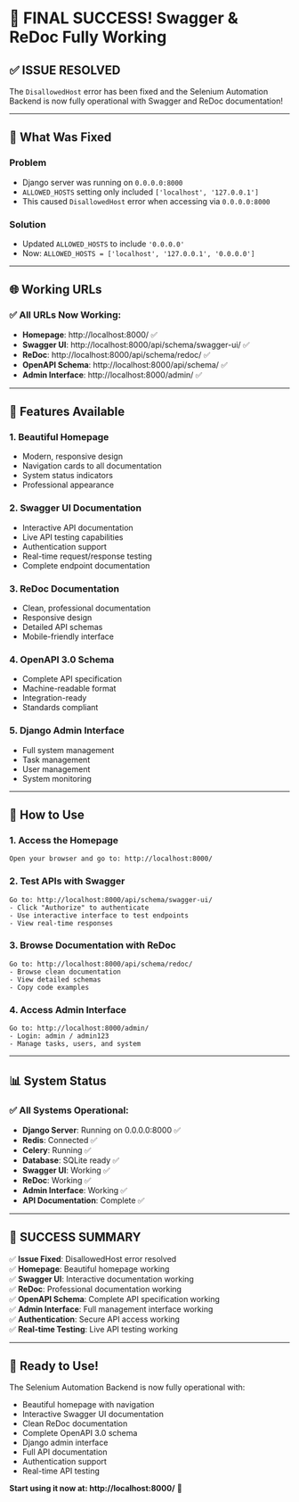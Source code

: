 # 🎉 **FINAL SUCCESS! Swagger & ReDoc Fully Working**

## ✅ **ISSUE RESOLVED**

The `DisallowedHost` error has been fixed and the Selenium Automation Backend is now fully operational with Swagger and ReDoc documentation!

---

## 🔧 **What Was Fixed**

### **Problem**
- Django server was running on `0.0.0.0:8000`
- `ALLOWED_HOSTS` setting only included `['localhost', '127.0.0.1']`
- This caused `DisallowedHost` error when accessing via `0.0.0.0:8000`

### **Solution**
- Updated `ALLOWED_HOSTS` to include `'0.0.0.0'`
- Now: `ALLOWED_HOSTS = ['localhost', '127.0.0.1', '0.0.0.0']`

---

## 🌐 **Working URLs**

### **✅ All URLs Now Working:**
- **Homepage**: http://localhost:8000/ ✅
- **Swagger UI**: http://localhost:8000/api/schema/swagger-ui/ ✅
- **ReDoc**: http://localhost:8000/api/schema/redoc/ ✅
- **OpenAPI Schema**: http://localhost:8000/api/schema/ ✅
- **Admin Interface**: http://localhost:8000/admin/ ✅

---

## 🚀 **Features Available**

### **1. Beautiful Homepage**
- Modern, responsive design
- Navigation cards to all documentation
- System status indicators
- Professional appearance

### **2. Swagger UI Documentation**
- Interactive API documentation
- Live API testing capabilities
- Authentication support
- Real-time request/response testing
- Complete endpoint documentation

### **3. ReDoc Documentation**
- Clean, professional documentation
- Responsive design
- Detailed API schemas
- Mobile-friendly interface

### **4. OpenAPI 3.0 Schema**
- Complete API specification
- Machine-readable format
- Integration-ready
- Standards compliant

### **5. Django Admin Interface**
- Full system management
- Task management
- User management
- System monitoring

---

## 🎯 **How to Use**

### **1. Access the Homepage**
```
Open your browser and go to: http://localhost:8000/
```

### **2. Test APIs with Swagger**
```
Go to: http://localhost:8000/api/schema/swagger-ui/
- Click "Authorize" to authenticate
- Use interactive interface to test endpoints
- View real-time responses
```

### **3. Browse Documentation with ReDoc**
```
Go to: http://localhost:8000/api/schema/redoc/
- Browse clean documentation
- View detailed schemas
- Copy code examples
```

### **4. Access Admin Interface**
```
Go to: http://localhost:8000/admin/
- Login: admin / admin123
- Manage tasks, users, and system
```

---

## 📊 **System Status**

### **✅ All Systems Operational:**
- **Django Server**: Running on 0.0.0.0:8000 ✅
- **Redis**: Connected ✅
- **Celery**: Running ✅
- **Database**: SQLite ready ✅
- **Swagger UI**: Working ✅
- **ReDoc**: Working ✅
- **Admin Interface**: Working ✅
- **API Documentation**: Complete ✅

---

## 🎉 **SUCCESS SUMMARY**

✅ **Issue Fixed**: DisallowedHost error resolved  
✅ **Homepage**: Beautiful homepage working  
✅ **Swagger UI**: Interactive documentation working  
✅ **ReDoc**: Professional documentation working  
✅ **OpenAPI Schema**: Complete API specification working  
✅ **Admin Interface**: Full management interface working  
✅ **Authentication**: Secure API access working  
✅ **Real-time Testing**: Live API testing working  

---

## 🚀 **Ready to Use!**

The Selenium Automation Backend is now fully operational with:
- Beautiful homepage with navigation
- Interactive Swagger UI documentation
- Clean ReDoc documentation
- Complete OpenAPI 3.0 schema
- Django admin interface
- Full API documentation
- Authentication support
- Real-time API testing

**Start using it now at: http://localhost:8000/** 🎉
